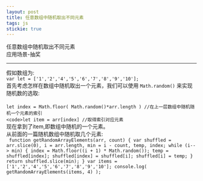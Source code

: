 ```yaml
---
layout: post
title: 任意数组中随机取出不同元素
tags: js
stickie: true
---
```


任意数组中随机取出不同元素 <br>
应用场景-抽奖

---

假如数组为:  
`var let = ['1','2','4','5','6','7','8','9','10'];`  
首先考虑怎样在数组中随机取出一个元素，我们可以使用 `Math.random()` 来实现随机数的选取: <br>  
`let index = Math.floor( Math.random()*arr.length ) //在上一层数组中随机随机一个元素的索引`  
`<code>let item = arr[index] //取得索引对应元素`  
现在拿到了item,即数组中随机的一个元素。  
从前面的一篇随机数组中随机取几个元素:  
<code>
    function getRandomArrayElements(arr, count) {
        var shuffled = arr.slice(0), i = arr.length, min = i - count, temp, index;
        while (i-- > min) {
            index = Math.floor((i + 1) * Math.random());
            temp = shuffled[index];
            shuffled[index] = shuffled[i];
            shuffled[i] = temp;
        }
        return shuffled.slice(min);
    }
    var items = ['1','2','4','5','6','7','8','9','10'];
    console.log( getRandomArrayElements(items, 4) );
</code>